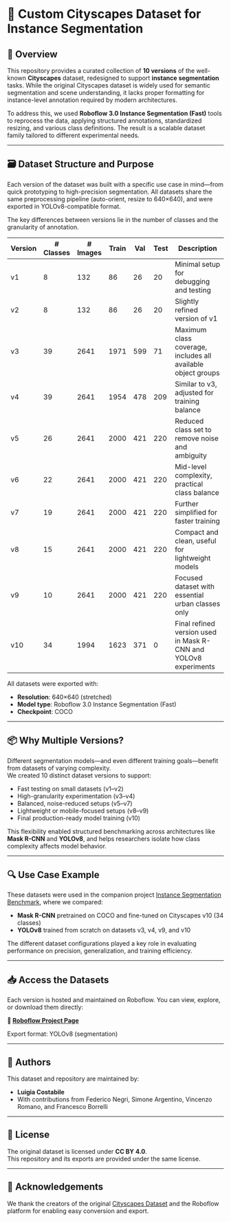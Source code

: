 # 🌆 Custom Cityscapes Dataset for Instance Segmentation

## 📌 Overview

This repository provides a curated collection of **10 versions** of the well-known **Cityscapes** dataset, redesigned to support **instance segmentation** tasks. While the original Cityscapes dataset is widely used for semantic segmentation and scene understanding, it lacks proper formatting for instance-level annotation required by modern architectures.

To address this, we used **Roboflow 3.0 Instance Segmentation (Fast)** tools to reprocess the data, applying structured annotations, standardized resizing, and various class definitions. The result is a scalable dataset family tailored to different experimental needs.

---

## 🗃️ Dataset Structure and Purpose

Each version of the dataset was built with a specific use case in mind—from quick prototyping to high-precision segmentation. All datasets share the same preprocessing pipeline (auto-orient, resize to 640×640), and were exported in YOLOv8-compatible format.

The key differences between versions lie in the number of classes and the granularity of annotation.

| Version | # Classes | # Images | Train | Val | Test | Description |
|---------|-----------|----------|-------|-----|------|-------------|
| v1      | 8         | 132      | 86    | 26  | 20   | Minimal setup for debugging and testing |
| v2      | 8         | 132      | 86    | 26  | 20   | Slightly refined version of v1 |
| v3      | 39        | 2641     | 1971  | 599 | 71   | Maximum class coverage, includes all available object groups |
| v4      | 39        | 2641     | 1954  | 478 | 209  | Similar to v3, adjusted for training balance |
| v5      | 26        | 2641     | 2000  | 421 | 220  | Reduced class set to remove noise and ambiguity |
| v6      | 22        | 2641     | 2000  | 421 | 220  | Mid-level complexity, practical class balance |
| v7      | 19        | 2641     | 2000  | 421 | 220  | Further simplified for faster training |
| v8      | 15        | 2641     | 2000  | 421 | 220  | Compact and clean, useful for lightweight models |
| v9      | 10        | 2641     | 2000  | 421 | 220  | Focused dataset with essential urban classes only |
| v10     | 34        | 1994     | 1623  | 371 | 0    | Final refined version used in Mask R-CNN and YOLOv8 experiments |

All datasets were exported with:
- **Resolution**: 640×640 (stretched)
- **Model type**: Roboflow 3.0 Instance Segmentation (Fast)
- **Checkpoint**: COCO

---

## 📦 Why Multiple Versions?

Different segmentation models—and even different training goals—benefit from datasets of varying complexity.  
We created 10 distinct dataset versions to support:

- Fast testing on small datasets (v1–v2)
- High-granularity experimentation (v3–v4)
- Balanced, noise-reduced setups (v5–v7)
- Lightweight or mobile-focused setups (v8–v9)
- Final production-ready model training (v10)

This flexibility enabled structured benchmarking across architectures like **Mask R-CNN** and **YOLOv8**, and helps researchers isolate how class complexity affects model behavior.

---

## 🔍 Use Case Example

These datasets were used in the companion project [Instance Segmentation Benchmark](https://github.com/yourusername/instance-segmentation), where we compared:

- **Mask R-CNN** pretrained on COCO and fine-tuned on Cityscapes v10 (34 classes)
- **YOLOv8** trained from scratch on datasets v3, v4, v9, and v10

The different dataset configurations played a key role in evaluating performance on precision, generalization, and training efficiency.

---

## 📥 Access the Datasets

Each version is hosted and maintained on Roboflow. You can view, explore, or download them directly:

**🔗 [Roboflow Project Page](https://universe.roboflow.com/luigiaworkspace/cityscapes-zz0ur)**

Export format: YOLOv8 (segmentation)

---

## 👤 Authors

This dataset and repository are maintained by:

- **Luigia Costabile**  
- With contributions from Federico Negri, Simone Argentino, Vincenzo Romano, and Francesco Borrelli

---

## 📄 License

The original dataset is licensed under **CC BY 4.0**.  
This repository and its exports are provided under the same license.

---

## 🙏 Acknowledgements

We thank the creators of the original [Cityscapes Dataset](https://www.cityscapes-dataset.com/) and the Roboflow platform for enabling easy conversion and export.

